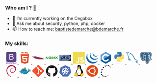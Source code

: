 ### Who am I ? 👋

<!--
**batmine3/batmine3** is a ✨ _special_ ✨ repository because its `README.md` (this file) appears on your GitHub profile.

Here are some ideas to get you started:

- 🔭 I’m currently working on ...
- 🌱 I’m currently learning ...
- 👯 I’m looking to collaborate on ...
- 🤔 I’m looking for help with ...
- 💬 Ask me about ...
- 📫 How to reach me: ...
- 😄 Pronouns: ...
- ⚡ Fun fact: ...
<a href="#" target="_blank">
  <img src="#" alt="#" width="40" height="40"/>
</a>
-->
- 🔭 I’m currently working on the Cegabox 
- 💬 Ask me about security, python, php, docker
- 📫 How to reach me: baptistedemarche@bdemarche.fr

<h3>My skills:</h3>

<p align="left">
  <a href="https://getbootstrap.com" target="_blank">
    <img src="https://raw.githubusercontent.com/devicons/devicon/master/icons/bootstrap/bootstrap-plain-wordmark.svg" alt="bootstrap" width="40" height="40"/>
  </a>
  <a href="#" target="_blank">
    <img src="https://raw.githubusercontent.com/devicons/devicon/master/icons/html5/html5-plain-wordmark.svg" alt="html5" width="40" height="40"/>
  </a>
  <a href="#" target="_blank">
    <img src="https://raw.githubusercontent.com/devicons/devicon/master/icons/apache/apache-original.svg" alt="apache" width="40" height="40"/>
  </a>
  <a href="#" target="_blank">
    <img src="https://raw.githubusercontent.com/devicons/devicon/master/icons/nginx/nginx-original.svg" alt="nginx" width="40" height="40"/>
  </a>
  <a href="#" target="_blank">
    <img src="https://raw.githubusercontent.com/devicons/devicon/master/icons/php/php-original.svg" alt="php" width="40" height="40"/>
  </a>
  <a href="#" target="_blank">
    <img src="https://raw.githubusercontent.com/devicons/devicon/master/icons/javascript/javascript-plain.svg" alt="javascript" width="40" height="40"/>
  </a>
  <a href="#" target="_blank">
    <img src="https://raw.githubusercontent.com/devicons/devicon/master/icons/jquery/jquery-original.svg" alt="jquery" width="40" height="40"/>
  </a>
  <a href="#" target="_blank">
    <img src="https://raw.githubusercontent.com/devicons/devicon/master/icons/c/c-original.svg" alt="c" width="40" height="40"/>
  </a>
  <a href="#" target="_blank">
    <img src="https://raw.githubusercontent.com/devicons/devicon/master/icons/python/python-original.svg" alt="python" width="40" height="40"/>
  </a>
  <a href="#" target="_blank">
    <img src="https://raw.githubusercontent.com/devicons/devicon/master/icons/mysql/mysql-original.svg" alt="mysql" width="40" height="40"/>
  </a>
  <a href="#" target="_blank">
    <img src="https://raw.githubusercontent.com/devicons/devicon/master/icons/postgresql/postgresql-original.svg" alt="postgresql" width="40" height="40"/>
  </a>
  <a href="#" target="_blank">
    <img src="https://raw.githubusercontent.com/devicons/devicon/master/icons/debian/debian-original.svg" alt="debian" width="40" height="40"/>
  </a>
  <a href="#" target="_blank">
    <img src="https://raw.githubusercontent.com/devicons/devicon/master/icons/docker/docker-original.svg" alt="docker" width="40" height="40"/>
  </a>
  <a href="#" target="_blank">
    <img src="https://raw.githubusercontent.com/devicons/devicon/master/icons/git/git-original.svg" alt="git" width="40" height="40"/>
  </a>
  <a href="#" target="_blank">
    <img src="https://raw.githubusercontent.com/devicons/devicon/master/icons/github/github-original.svg" alt="github" width="40" height="40"/>
  </a>
  <a href="#" target="_blank">
    <img src="https://raw.githubusercontent.com/devicons/devicon/master/icons/kubernetes/kubernetes-plain.svg" alt="kubernetes" width="40" height="40"/>
  </a>
  <a href="#" target="_blank">
    <img src="https://raw.githubusercontent.com/devicons/devicon/master/icons/linux/linux-original.svg" alt="linux" width="40" height="40"/>
  </a>
  <a href="#" target="_blank">
    <img src="https://raw.githubusercontent.com/devicons/devicon/master/icons/ubuntu/ubuntu-plain.svg" alt="ubuntu" width="40" height="40"/>
  </a>
  <a href="#" target="_blank">
    <img src="https://raw.githubusercontent.com/devicons/devicon/master/icons/ssh/ssh-original.svg" alt="ssh" width="40" height="40"/>
  </a>
</p>
